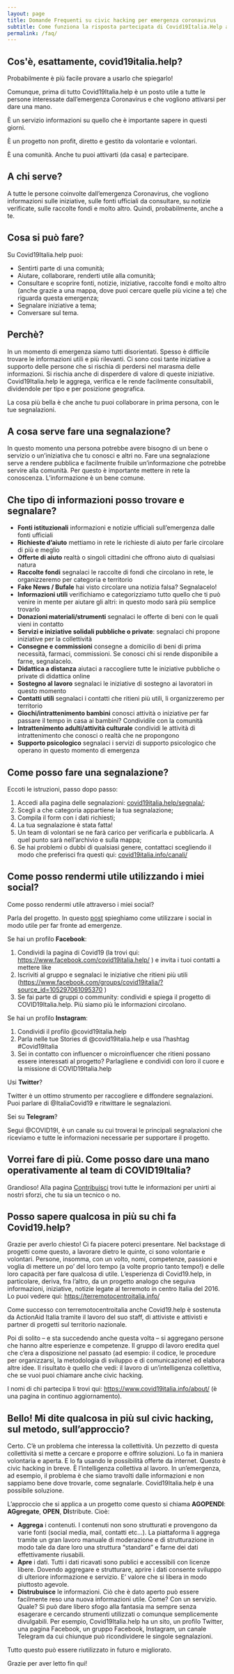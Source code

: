 ```yaml
---
layout: page
title: Domande Frequenti su civic hacking per emergenza coronavirus
subtitle: Come funziona la risposta partecipata di Covid19Italia.Help all'emergenza coronavirus?
permalink: /faq/
---
```


## Cos'è, esattamente, covid19italia.help?

Probabilmente è più facile provare a usarlo che spiegarlo!

Comunque, prima di tutto Covid19Italia.help è un posto utile a tutte le persone interessate dall’emergenza Coronavirus e che vogliono attivarsi per dare una mano.

È un servizio informazioni su quello che è importante sapere in questi giorni.

È un progetto non profit, diretto e gestito da volontarie e volontari.

È una comunità. Anche tu puoi attivarti (da casa) e partecipare.


## A chi serve?

A tutte le persone coinvolte dall’emergenza Coronavirus, che vogliono informazioni sulle iniziative, sulle fonti ufficiali da consultare, su notizie verificate, sulle raccolte fondi e molto altro. Quindi, probabilmente, anche a te.

## Cosa si può fare?

Su Covid19Italia.help puoi:

- Sentirti parte di una comunità;
- Aiutare, collaborare, renderti utile alla comunità;
- Consultare e scoprire fonti, notizie, iniziative, raccolte fondi e molto altro (anche grazie a una mappa, dove puoi cercare quelle più vicine a te) che riguarda questa emergenza;
- Segnalare iniziative a tema;
- Conversare sul tema.

## Perchè?

In un momento di emergenza siamo tutti disorientati. Spesso è difficile trovare le informazioni utili e più rilevanti. Ci sono così tante iniziative a supporto delle persone che si rischia di perdersi nel marasma delle informazioni. Si rischia anche di disperdere di valore di queste iniziative. Covid19Italia.help le aggrega, verifica e le rende facilmente consultabili, dividendole per tipo e per posizione geografica.

La cosa più bella è che anche tu puoi collaborare in prima persona, con le tue segnalazioni.

## A cosa serve fare una segnalazione?

In questo momento una persona potrebbe avere bisogno di un bene o servizio o un’iniziativa che tu conosci e altri no. 
Fare una segnalazione serve a rendere pubblica e facilmente fruibile un’informazione che potrebbe servire alla comunità.
Per questo è importante mettere in rete la conoscenza. L’informazione è un bene comune.

## Che tipo di informazioni posso trovare e segnalare?

- **Fonti istituzionali** informazioni e notizie ufficiali sull’emergenza dalle fonti ufficiali 
- **Richieste d’aiuto** mettiamo in rete le richieste di aiuto per farle circolare di più e meglio 
- **Offerte di aiuto** realtà o singoli cittadini che offrono aiuto di qualsiasi natura 
- **Raccolte fondi** segnalaci le raccolte di fondi che circolano in rete, le organizzeremo per categoria e territorio 
- **Fake News / Bufale** hai visto circolare una notizia falsa? Segnalacelo! 
- **Informazioni utili** verifichiamo e categorizziamo tutto quello che ti può venire in mente per aiutare gli altri: in questo modo sarà più semplice trovarlo
- **Donazioni materiali/strumenti** segnalaci le offerte di beni con le quali vieni in contatto
- **Servizi e iniziative solidali pubbliche o private**: segnalaci chi propone iniziative per la collettività 
- **Consegne e commissioni** consegne a domicilio di beni di prima necessità, farmaci, commissioni. Se conosci chi si rende disponibile a farne, segnalacelo.
- **Didattica a distanza** aiutaci a raccogliere tutte le iniziative pubbliche o private di didattica online
- **Sostegno al lavoro** segnalaci le iniziative di sostegno ai lavoratori in questo momento 
- **Contatti utili** segnalaci i contatti che ritieni più utili, li organizzeremo per territorio
- **Giochi/intrattenimento bambini** conosci attività o iniziative per far passare il tempo in casa ai bambini? Condividile con la comunità 
- **Intrattenimento adulti/attività culturale** condividi le attività di intrattenimento che conosci o realtà che ne propongono 
- **Supporto psicologico** segnalaci i servizi di supporto psicologico che operano in questo momento di emergenza

## Come posso fare una segnalazione?

Eccoti le istruzioni, passo dopo passo:

1. Accedi alla pagina delle segnalazioni: [covid19italia.help/segnala/](https://covid19italia.help/segnala/);
2. Scegli a che categoria appartiene la tua segnalazione;
3. Compila il form con i dati richiesti;
4. La tua segnalazione è stata fatta!
5. Un team di volontari se ne farà carico per verificarla e pubblicarla. A quel punto sarà nell’archivio e sulla mappa;
6. Se hai problemi o dubbi di qualsiasi genere, contattaci scegliendo il modo che preferisci fra questi qui: [covid19italia.info/canali/](https://covid19italia.help/canali/)

## Come posso rendermi utile utilizzando i miei social?

Come posso rendermi utile attraverso i miei social? 

Parla del progetto. In questo [post](2020-03-11-come-postare-sui-social/) spieghiamo come utilizzare i social in modo utile per far fronte ad emergenze.

Se hai un profilo **Facebook**:

1. Condividi la pagina di Covid19 (la trovi qui: https://www.facebook.com/covid19italia.help/ ) e invita i tuoi contatti a mettere like 
2. Iscriviti al gruppo e segnalaci le iniziative che ritieni più utili (https://www.facebook.com/groups/covid19italia/?source_id=105297061095370 )
3. Se fai parte di gruppi o community: condividi e spiega il progetto di COVID19Italia.help. Più siamo più le informazioni circolano.  

Se hai un profilo **Instagram**:

1. Condividi il profilo @covid19italia.help 
2. Parla nelle tue Stories di @covid19italia.help e usa l’hashtag #Covid19Italia
3. Sei in contatto con influencer o microinfluencer che ritieni possano essere interessati al progetto? Parlagliene e condividi con loro il cuore e la missione di COVID19Italia.help 

Usi **Twitter**? 

Twitter è un ottimo strumento per raccogliere e diffondere segnalazioni. Puoi parlare di @ItaliaCovid19 e ritwittare le segnalazioni. 

Sei su **Telegram**? 

Segui @COVID19I, è un canale su cui troverai le principali segnalazioni che riceviamo e tutte le informazioni necessarie per supportare il progetto. 

## Vorrei fare di più. Come posso dare una mano operativamente al team di COVID19Italia? 

Grandioso! Alla pagina [Contribuisci](https://covid19italia.help/contribuisci/) trovi tutte le informazioni per unirti ai nostri sforzi, che tu sia un tecnico o no.

## Posso sapere qualcosa in più su chi fa Covid19.help?

Grazie per averlo chiesto! Ci fa piacere poterci presentare. Nel backstage di progetti come questo, a lavorare dietro le quinte, ci sono volontarie e volontari. Persone, insomma, con un volto, nomi, competenze, passioni e voglia di mettere un po’ del loro tempo (a volte proprio tanto tempo!) e delle loro capacità per fare qualcosa di utile.
L’esperienza di Covid19.help, in particolare, deriva, fra l’altro, da un progetto analogo che seguiva informazioni, iniziative, notizie legate al terremoto in centro Italia del 2016. Lo puoi vedere qui: https://terremotocentroitalia.info/

Come successo con terremotocentroitalia anche Covid19.help è sostenuta da ActionAid Italia tramite il lavoro del suo staff, di attiviste e attivisti e partner di progetti sul territorio nazionale. 

Poi di solito – e sta succedendo anche questa volta – si aggregano persone che hanno altre esperienze e competenze.
Il gruppo di lavoro eredita quel che c’era a disposizione nel passato (ad esempio: il codice, le procedure per organizzarsi, la metodologia di sviluppo e di comunicazione) ed elabora altre idee. Il risultato è quello che vedi: il lavoro di un’intelligenza collettiva, che se vuoi puoi chiamare anche civic hacking.

I nomi di chi partecipa li trovi qui: https://www.covid19italia.info/about/ (è una pagina in continuo aggiornamento). 

## Bello! Mi dite qualcosa in più sul civic hacking, sul metodo, sull’approccio?

Certo. C’è un problema che interessa la collettività. Un pezzetto di questa collettività si mette a cercare e proporre e offrire soluzioni. Lo fa in maniera volontaria e aperta. E lo fa usando le possibilità offerte da internet. Questo è civic hacking in breve. È l’intelligenza collettiva al lavoro.
In un’emergenza, ad esempio, il problema è che siamo travolti dalle informazioni e non sappiamo bene dove trovarle, come segnalarle.
Covid19Italia.help è una possibile soluzione. 

L’approccio che si applica a un progetto come questo si chiama **AGOPENDI**: **AGgregate**, **OPEN**, **DI**stribute. Cioè:

- **Aggrega** i contenuti. I contenuti non sono strutturati e provengono da varie fonti (social media, mail, contatti etc…). La piattaforma li aggrega tramite un gran lavoro manuale di moderazione e di strutturazione in modo tale da dare loro una struttura “standard” e farne dei dati effettivamente riusabili.
- **Apre** i dati. Tutti i dati ricavati sono publici e accessibili con licenze libere. Dovendo aggregare e strutturare, aprire i dati consente sviluppo di ulteriore informazione e servizio. E’ valore che si libera in modo piuttosto agevole. 
- **Distrubuisce** le informazioni. Ciò che è dato aperto può essere facilmente reso una nuova informazioni utile. Come? Con un servizio. Quale? Si può dare libero sfogo alla fantasia ma sempre senza esagerare e cercando strumenti utilizzati o comunque semplicemente divulgabili. Per esempio, Covid19Italia.help ha un sito, un profilo Twitter, una pagina Facebook, un gruppo Facebook, Instagram, un canale Telegram da cui chiunque può ricondividere le singole segnalazioni.

Tutto questo può essere riutilizzato in futuro e migliorato.

Grazie per aver letto fin qui!
